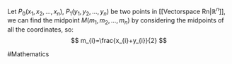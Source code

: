 Let $P_{0}(x_{1},x_{2},\dots,x_{n})$, $P_{1}(y_{1},y_{2},\dots ,y_{n})$ be two points in [[Vectorspace Rn|$\mathbb{R}^n$]], we can find the midpoint $M(m_{1},m_{2},\dots,m_{n})$ by considering the midpoints of all the coordinates, so:
$$
m_{i}=\frac{x_{i}+y_{i}}{2}
$$

#Mathematics